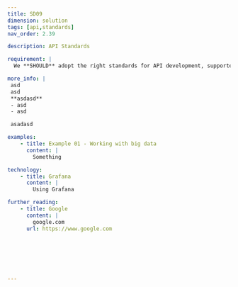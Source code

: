 ```yaml
---
title: SD09
dimension: solution
tags: [api,standards]
nav_order: 2.39

description: API Standards

requirement: |
  We **SHOULD** adopt the right standards for API development, supported by user, consumer, and market / supplier engagement.

more_info: |
 asd
 asd
 **asdasd**
 - asd 
 - asd

 asadasd

examples: 
    - title: Example 01 - Working with big data
      content: |
        Something

technology:
    - title: Grafana
      content: |
        Using Grafana

further_reading:
    - title: Google
      content: |
        google.com
      url: https://www.google.com







---
```

